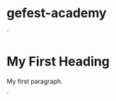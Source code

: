 # gefest-academy
`
<!DOCTYPE html>
<html>
<body>
<script>

//Вывести все простые числа от a до b. a b - любые ваши числа. Главное чтобы a не превышало b.

let a = Number(prompt())
let b = Number(prompt())

for(let i = a; i < b; i++) {
  if(checkIsNotPrime(i)) { 
    continue;
  }
  console.log(i)
}
function checkIsNotPrime(number) {
  for(let i = 2; i < number; i++)
  {
    if(!(number % i)){
      return 1;
    }
  }
}
</script>

<h1>My First Heading</h1>
<p>My first paragraph.</p>

</body>
</html>
`
